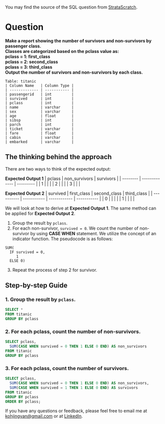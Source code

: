 You may find the source of the SQL question from [StrataScratch](https://platform.stratascratch.com/coding/9881-make-a-report-showing-the-number-of-survivors-and-non-survivors-by-passenger-class?code_type=1).

# Question

**Make a report showing the number of survivors and non-survivors by passenger class.\
Classes are categorized based on the pclass value as:\
pclass = 1: first_class\
pclass = 2: second_class\
pclass = 3: third_class\
Output the number of survivors and non-survivors by each class.**


````
Table: titanic
| Column Name   | Column Type |
| ------------- | ----------- |
| passengerid   | int         |
| survived      | int         |
| pclass        | int         |
| name          | varchar     |
| sex           | varchar     |
| age           | float       |
| sibsp         | int         |
| parch         | int         |
| ticket        | varchar     |
| fare          | float       |
| cabin         | varchar     |
| embarked      | varchar     |
````

## The thinking behind the approach
There are two ways to think of the expected output:

**Expected Output 1**
| pclass   | non_survivors | survivors |
| -------- | ------------- | --------- |
| 1        |               |           |
| 2        |               |           |
| 3        |               |           |

**Expected Output 2**
| survived   | first_class | second_class | third_class |
| ---------- | ----------- | ------------ | ----------- |
| 0          |             |              |             |
| 1          |             |              |             |

We will look at how to derive at **Expected Output 1**. The same method can be applied for **Expected Output 2**.
1. Group the result by `pclass`.
2. For each non-survivor, `survived = 0`. We count the number of non-survivor by using **CASE WHEN** statement. We utilize the concept of an indicator function. The pseudocode is as follows:
````
SUM(
  IF survived = 0,
     1
  ELSE 0)
````

3. Repeat the process of step 2 for survivor.


## Step-by-step Guide
### 1. Group the result by `pclass`.

````sql
SELECT *
FROM titanic
GROUP BY pclass
````

### 2. For each pclass, count the number of non-survivors.

````sql
SELECT pclass, 
  SUM(CASE WHEN survived = 0 THEN 1 ELSE 0 END) AS non_survivors
FROM titanic
GROUP BY pclass

````

### 3. For each pclass, count the number of survivors.

````sql
SELECT pclass, 
  SUM(CASE WHEN survived = 0 THEN 1 ELSE 0 END) AS non_survivors,
  SUM(CASE WHEN survived = 1 THEN 1 ELSE 0 END) AS survivors
FROM titanic
GROUP BY pclass
ORDER BY pclass;

````

If you have any questions or feedback, please feel free to email me at kohjingyan@gmail.com or at [LinkedIn](https://www.linkedin.com/in/koh-jing-yan/).
